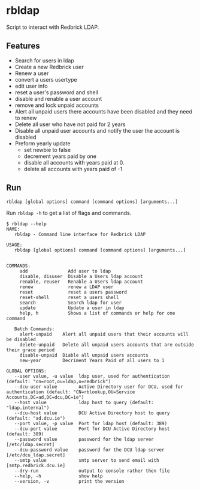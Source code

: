 # rbldap

Script to interact with Redbrick LDAP.

## Features

- Search for users in ldap
- Create a new Redbrick user
- Renew a user
- convert a users usertype
- edit user info
- reset a user's password and shell
- disable and renable a user account
- remove and lock unpaid accounts
- Alert all unpaid users there accounts have been disabled and they need to
  renew
- Delete all user who have not paid for 2 years
- Disable all unpaid user accounts and notify the user the account is disabled
- Preform yearly update
  - set newbie to false
  - decrement years paid by one
  - disable all accounts with years paid at 0.
  - delete all accounts with years paid of -1

## Run

```console
rbldap [global options] command [command options] [arguments...]
```

Run `rbldap -h` to get a list of flags and commands.

```console
$ rbldap --help
NAME:
   rbldap - Command line interface for Redbrick LDAP

USAGE:
   rbldap [global options] command [command options] [arguments...]


COMMANDS:
     add               Add user to ldap
     disable, disuser  Disable a Users ldap account
     renable, reuser   Renable a Users ldap account
     renew             renew a LDAP user
     reset             reset a users password
     reset-shell       reset a users shell
     search            Search ldap for user
     update            Update a user in ldap
     help, h           Shows a list of commands or help for one command

   Batch Commands:
     alert-unpaid    Alert all unpaid users that their accounts will be disabled
     delete-unpaid   Delete all unpaid users accounts that are outside their grace period
     disable-unpaid  Diable all unpaid users accounts
     new-year        Decriment Years Paid of all users to 1

GLOBAL OPTIONS:
   --user value, -u value  ldap user, used for authentication (default: "cn=root,ou=ldap,o=redbrick")
   --dcu-user value        Active Directory user for DCU, used for authentication (default: "CN=rblookup,OU=Service Accounts,DC=ad,DC=dcu,DC=ie")
   --host value            ldap host to query (default: "ldap.internal")
   --dcu-host value        DCU Active Directory host to query (default: "ad.dcu.ie")
   --port value, -p value  Port for ldap host (default: 389)
   --dcu-port value        Port for DCU Active Directory host (default: 389)
   --password value        password for the ldap server [/etc/ldap.secret]
   --dcu-password value    password for the DCU ldap server [/etc/dcu_ldap.secret]
   --smtp value            smtp server to send email with [smtp.redbrick.dcu.ie]
   --dry-run               output to console rather then file
   --help, -h              show help
   --version, -v           print the version
```
